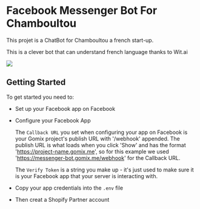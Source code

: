 # Facebook Messenger Bot For Chamboultou

This projet is a ChatBot for Chamboultou a french start-up.

This is a clever bot that can understand french language thanks to Wit.ai

![](https://drfhlmcehrc34.cloudfront.net/cache/a/7/41941855651c35858f7e51de7be9e8.jpg)

## Getting Started
To get started you need to:

- Set up your Facebook app on Facebook

- Configure your Facebook App

  The `Callback URL` you set when configuring your app on Facebook is your Gomix project's publish URL with '/webhook' appended. The publish URL is what loads when you click 'Show' and has the format 'https://project-name.gomix.me', so for this example we used 'https://messenger-bot.gomix.me/webhook' for the Callback URL.

  The `Verify Token` is a string you make up - it's just used to make sure it is your Facebook app that your server is interacting with. 

- Copy your app credentials into the `.env` file


- Then creat a Shopify Partner account 

